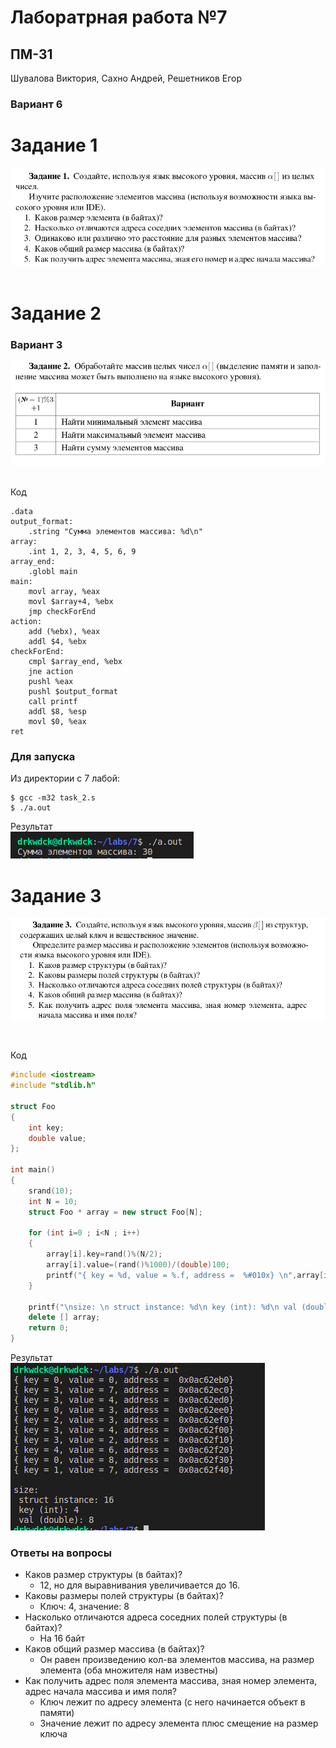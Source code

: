 # Лаборатрная работа №7
## ПМ-31
Шувалова Виктория, Сахно Андрей, Решетников Егор
### Вариант 6

# Задание 1
![](Sreenshots/task_1.png)\
&nbsp;


# Задание 2
### Вариант 3
![](Sreenshots/task_2_1.png)\
&nbsp;

Код
````
.data
output_format:
    .string "Сумма элементов массива: %d\n"
array:
    .int 1, 2, 3, 4, 5, 6, 9
array_end:
    .globl main
main:
    movl array, %eax
    movl $array+4, %ebx
    jmp checkForEnd
action:
    add (%ebx), %eax
    addl $4, %ebx
checkForEnd:
    cmpl $array_end, %ebx
    jne action
    pushl %eax
    pushl $output_format
    call printf
    addl $8, %esp
    movl $0, %eax
ret
````

### Для запуска
Из директории с 7 лабой:
````console
$ gcc -m32 task_2.s
$ ./a.out 
````
Результат\
![](Sreenshots/task_2_2.png)

# Задание 3
![](Sreenshots/task_3_1.png)

&nbsp;

Код
````cpp
#include <iostream>
#include "stdlib.h"

struct Foo
{
    int key;
    double value;
};

int main()
{
    srand(10);
    int N = 10;
    struct Foo * array = new struct Foo[N];

    for (int i=0 ; i<N ; i++)
    {
        array[i].key=rand()%(N/2);
        array[i].value=(rand()%1000)/(double)100;
        printf("{ key = %d, value = %.f, address =  %#010x} \n",array[i].key ,array[i].value, &(array[i]));
    }

    printf("\nsize: \n struct instance: %d\n key (int): %d\n val (double): %d\n",sizeof(array[0]),sizeof(array[0].key),sizeof(array[0].value));
    delete [] array;
    return 0;
}
````

Результат\
![](Sreenshots/task_3_2.png)

### Ответы на вопросы
* Каков размер структуры (в байтах)?
  + 12, но для выравнивания увеличивается до 16.
* Каковы размеры полей структуры (в байтах)?
  + Ключ: 4, значение: 8
* Насколько отличаются адреса соседних полей структуры (в байтах)?
  + На 16 байт
* Каков общий размер массива (в байтах)?
  + Он равен произведению кол-ва элементов массива, на размер элемента (оба множителя нам известны)
* Как получить адрес поля элемента массива, зная номер элемента, адрес
начала массива и имя поля?
  + Ключ лежит по адресу элемента (с него начинается объект в памяти)
  + Значение лежит по адресу элемента плюс смещение на размер ключа